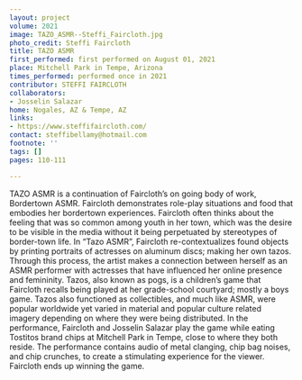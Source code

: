 ```yaml
---
layout: project
volume: 2021
image: TAZO_ASMR--Steffi_Faircloth.jpg
photo_credit: Steffi Faircloth
title: TAZO ASMR
first_performed: first performed on August 01, 2021
place: Mitchell Park in Tempe, Arizona
times_performed: performed once in 2021
contributor: STEFFI FAIRCLOTH
collaborators:
- Josselin Salazar
home: Nogales, AZ & Tempe, AZ
links:
- https://www.steffifaircloth.com/
contact: steffibellamy@hotmail.com
footnote: ''
tags: []
pages: 110-111

---
```


TAZO ASMR is a continuation of Faircloth’s on going body of work, Bordertown ASMR. Faircloth demonstrates role-play situations and food that embodies her bordertown experiences. Faircloth often thinks about the feeling that was so common among youth in her town, which was the desire to be visible in the media without it being perpetuated by stereotypes of border-town life.  In “Tazo ASMR”, Faircloth re-contextualizes found objects by printing portraits of actresses on aluminum discs; making her own tazos. Through this process, the artist makes a connection between herself as an ASMR performer with actresses that have influenced her online presence and femininity. Tazos, also known as pogs, is a children’s game that Faircloth recalls being played at her grade-school courtyard; mostly a boys game. Tazos also functioned as collectibles, and much like ASMR, were popular worldwide yet varied in material and popular culture related imagery depending on where they were being distributed. In the performance, Faircloth and Josselin Salazar play the game while eating Tostitos brand chips at Mitchell Park in Tempe, close to where they both reside. The performance contains audio of metal clanging, chip bag noises, and chip crunches, to create a stimulating experience for the viewer. Faircloth ends up winning the game.
